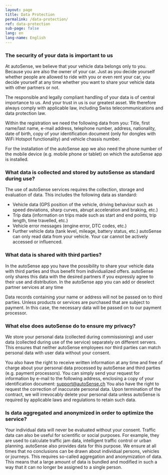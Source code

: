 ```yaml
---
layout: page
title: Data Protection
permalink: /data-protection/
ref: data-protection
sub-page: false
lang: en
lang-name: English
---
```


### The security of your data is important to us

At autoSense, we believe that your vehicle data belongs only to you. Because you are also the owner of your car. Just as you decide yourself whether people are allowed to ride with you or even rent your car, you decide yourself at any time whether you want to share your vehicle data with other partners or not.
 
The responsible and legally compliant handling of your data is of central importance to us. And your trust in us is our greatest asset. We therefore always comply with applicable law, including Swiss telecommunications and data protection law. 
 
Within the registration we need the following data from you: Title, first name/last name, e-mail address, telephone number, address, nationality, date of birth, copy of your identification document (only for dongles with WiFi Hotspot functionality) and vehicle chassis number.
 
For the installation of the autoSense app we also need the phone number of the mobile device (e.g. mobile phone or tablet) on which the autoSense app is installed.
 
### What data is collected and stored by autoSense as standard during use?
The use of autoSense services requires the collection, storage and evaluation of data. This includes the following data as standard:
- Vehicle data (GPS position of the vehicle, driving behaviour such as speed deviations, sharp curves, abrupt acceleration and braking, etc.)
- Trip data (information on trips made such as start and end points, trip length, time travelled, etc.)
- Vehicle error messages (engine error, DTC codes, etc.)
- Further vehicle data (tank level, mileage, battery status, etc.)
autoSense can only read data from your vehicle. Your car cannot be actively accessed or influenced.
 
### What data is shared with third parties?
In the autoSense app you have the possibility to share your vehicle data with third parties and thus benefit from individualized offers. autoSense only shares this data with the desired partners if you expressly agree to their use and distribution. In the autoSense app you can add or deselect partner services at any time
 
Data records containing your name or address will not be passed on to third parties. Unless products or services are purchased that are subject to payment. In this case, the necessary data will be passed on to our payment processor.
 
### What else does autoSense do to ensure my privacy?
We store your personal data (collected during commissioning) and user data (collected during use of the service) separately on different servers. This ensures that neither autoSense employees nor third parties can match personal data with user data without your consent.
 
You also have the right to receive written information at any time and free of charge about your personal data processed by autoSense and third parties (e.g. payment processors). You can simply send your request for information by e-mail to the following address, enclosing a copy of your identification document: support@autoSense.ch
You also have the right to request the correction of inaccurate personal data. Upon termination of the contract, we will irrevocably delete your personal data unless autoSense is required by applicable laws and regulations to retain such data.
 
### Is data aggregated and anonymized in order to optimize the service?
Your individual data will never be evaluated without your consent.
Traffic data can also be useful for scientific or social purposes. For example, they are used to calculate traffic jam data, intelligent traffic control or urban planning. autoSense also provides data for this purpose. We ensure at all times that no conclusions can be drawn about individual persons, vehicles or journeys. This requires so-called aggregation and anonymization of data. This means that a large amount of data is bundled and modified in such a way that it can no longer be assigned to a single person.
